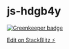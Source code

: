 # js-hdgb4y

[![Greenkeeper badge](https://badges.greenkeeper.io/kcomain/js-api-sandbox.svg)](https://greenkeeper.io/)

[Edit on StackBlitz ⚡️](https://stackblitz.com/edit/js-hdgb4y)